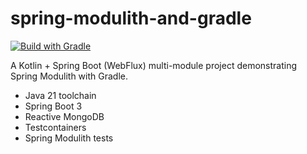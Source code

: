 # spring-modulith-and-gradle

[![Build with Gradle](https://github.com/chrigu/spring-modulith-and-gradle/actions/workflows/gradle-build.yml/badge.svg)](https://github.com/chrigu/spring-modulith-and-gradle/actions/workflows/gradle-build.yml)

A Kotlin + Spring Boot (WebFlux) multi-module project demonstrating Spring Modulith with Gradle.

- Java 21 toolchain
- Spring Boot 3
- Reactive MongoDB
- Testcontainers
- Spring Modulith tests
